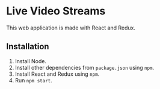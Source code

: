 # Live Video Streams

This web application is made with React and Redux.

## Installation

1. Install Node.
2. Install other dependencies from `package.json` using `npm`.
2. Install React and Redux using `npm`.
4. Run `npm start`.
